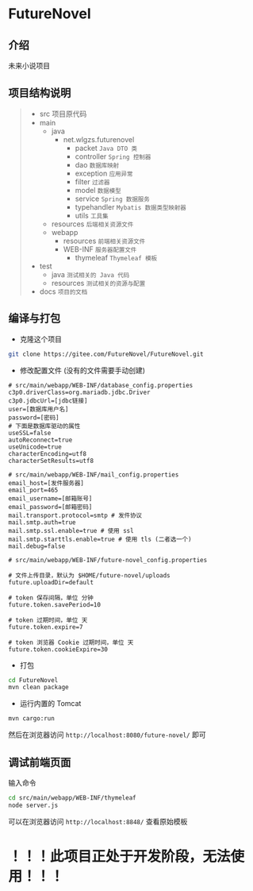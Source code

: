 # FutureNovel

## 介绍
未来小说项目

## 项目结构说明
>- src 项目原代码  
>  - main
>    - java  
>      - net.wlgzs.futurenovel  
>        - packet `Java DTO 类`  
>        - controller `Spring 控制器`  
>        - dao `数据库映射`  
>        - exception `应用异常`
>        - filter `过滤器`
>        - model `数据模型`
>        - service `Spring 数据服务`
>        - typehandler `Mybatis 数据类型映射器`
>        - utils `工具集`
>    - resources `后端相关资源文件`  
>    - webapp
>      - resources `前端相关资源文件`
>      - WEB-INF `服务器配置文件`
>        - thymeleaf `Thymeleaf 模板`
>  - test  
>    - java `测试相关的 Java 代码`  
>    - resources `测试相关的资源与配置`  
>- docs `项目的文档`

## 编译与打包
+ 克隆这个项目  
```bash
git clone https://gitee.com/FutureNovel/FutureNovel.git
```

+ 修改配置文件 (没有的文件需要手动创建)
```
# src/main/webapp/WEB-INF/database_config.properties
c3p0.driverClass=org.mariadb.jdbc.Driver
c3p0.jdbcUrl=[jdbc链接]
user=[数据库用户名]
password=[密码]
# 下面是数据库驱动的属性
useSSL=false
autoReconnect=true
useUnicode=true
characterEncoding=utf8
characterSetResults=utf8
```

```
# src/main/webapp/WEB-INF/mail_config.properties
email_host=[发件服务器]
email_port=465
email_username=[邮箱账号]
email_password=[邮箱密码]
mail.transport.protocol=smtp # 发件协议
mail.smtp.auth=true
mail.smtp.ssl.enable=true # 使用 ssl
mail.smtp.starttls.enable=true # 使用 tls (二者选一个)
mail.debug=false
```

```
# src/main/webapp/WEB-INF/future-novel_config.properties

# 文件上传目录，默认为 $HOME/future-novel/uploads
future.uploadDir=default

# token 保存间隔，单位 分钟
future.token.savePeriod=10

# token 过期时间，单位 天
future.token.expire=7

# token 浏览器 Cookie 过期时间，单位 天
future.token.cookieExpire=30
```

+ 打包
```bash
cd FutureNovel
mvn clean package
```

+ 运行内置的 Tomcat
```bash
mvn cargo:run
```
然后在浏览器访问 `http://localhost:8080/future-novel/` 即可

## 调试前端页面

输入命令
```bash
cd src/main/webapp/WEB-INF/thymeleaf
node server.js
```
可以在浏览器访问 `http://localhost:8848/` 查看原始模板


# ！！！此项目正处于开发阶段，无法使用！！！
